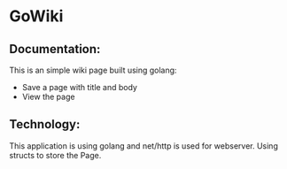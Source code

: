 # GoWiki

## Documentation:
This is an simple wiki page built using golang:

* Save a page with title and body
* View the page

## Technology:
This application is using golang and net/http is used for webserver.
Using structs to store the Page.
